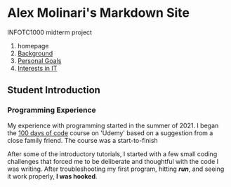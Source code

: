 # Alex Molinari's Markdown Site
INFOTC1000 midterm project

1. homepage
2. [Background](background.md)
3. [Personal Goals](Personal_Goals.md)
4. [Interests in IT](interests_in_IT.md)

## Student Introduction
### Programming Experience
My experience with programming started in the summer of 2021.  I began the [100 days of code](https://www.udemy.com/course/100-days-of-code/) course on 'Udemy' based on a suggestion from a close family friend.  The course was a start-to-finish 

After some of the introductory tutorials, I started with a few small coding challenges that forced me to be deliberate and thoughtful with the code I was writing.  After troubleshooting my first program, hitting **_run_**, and seeing it work properly, **I was hooked**.



